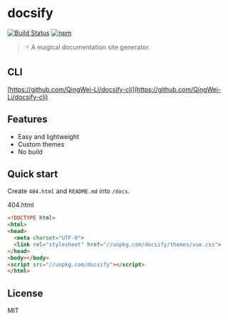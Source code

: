 # docsify
[![Build Status](https://travis-ci.org/QingWei-Li/docsify.svg?branch=master)](https://travis-ci.org/QingWei-Li/docsify)
[![npm](https://img.shields.io/npm/v/docsify.svg)](https://www.npmjs.com/package/docsify)

>🃏 A magical documentation site generator.

## CLI
[https://github.com/QingWei-Li/docsify-cli](https://github.com/QingWei-Li/docsify-cli)

## Features
- Easy and lightweight
- Custom themes
- No build

## Quick start
Create `404.html` and `README.md` into `/docs`.

404.html

```html
<!DOCTYPE html>
<html>
<head>
  <meta charset="UTF-8">
  <link rel="stylesheet" href="//unpkg.com/docsify/themes/vue.css">
</head>
<body></body>
<script src="//unpkg.com/docsify"></script>
</html>
```

## License
MIT
